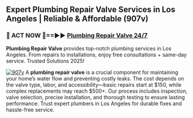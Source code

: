 ## Expert Plumbing Repair Valve Services in Los Angeles | Reliable & Affordable (907v)  

<h3>🚿 ACT NOW 🌟==►► <a href="https://tinyurl.com/2ne6vx2x" rel="nofollow">Plumbing Repair Valve 24/7</a></h3>

**Plumbing Repair Valve** provides top-notch plumbing services in Los Angeles. From repairs to installations, enjoy free consultations + same-day service. Trusted Solutions 2025!

[![907v](https://i.imgur.com/4PFF4AK.jpeg)](https://tinyurl.com/2ne6vx2x)
A **plumbing repair valve** is a crucial component for maintaining your home’s water flow and preventing costly leaks. The cost depends on the valve type, labor, and accessibility—basic repairs start at $150, while complex replacements may reach $500+. Our process includes inspection, valve selection, precise installation, and thorough testing to ensure lasting performance. Trust expert plumbers in Los Angeles for durable fixes and hassle-free service.